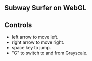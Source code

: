 ## Subway Surfer on WebGL


## Controls
- left arrow to move left.
- right arrow to move right.
- space key to jump.
- "G" to switch to and from Grayscale.

